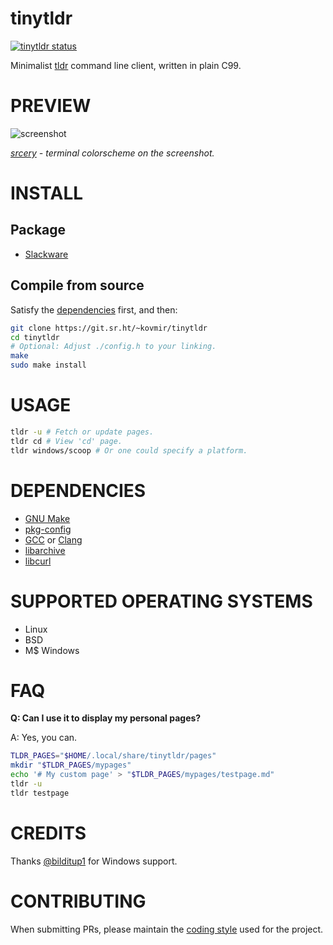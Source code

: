 # tinytldr

[![tinytldr status](https://builds.sr.ht/~kovmir/tinytldr.svg)](https://builds.sr.ht/~kovmir/tinytldr?)

Minimalist [tldr][1] command line client, written in plain C99.

# PREVIEW

![screenshot](screenshot.png)

*[srcery][2] - terminal colorscheme on the screenshot.*

# INSTALL

## Package

* [Slackware][3]

## Compile from source

Satisfy the [dependencies](#dependencies) first, and then:

```bash
git clone https://git.sr.ht/~kovmir/tinytldr
cd tinytldr
# Optional: Adjust ./config.h to your linking.
make
sudo make install
```

# USAGE

```bash
tldr -u # Fetch or update pages.
tldr cd # View 'cd' page.
tldr windows/scoop # Or one could specify a platform.
```

# DEPENDENCIES

* [GNU Make][4]
* [pkg-config][5]
* [GCC][6] or [Clang][7]
* [libarchive][8]
* [libcurl][9]

# SUPPORTED OPERATING SYSTEMS

* Linux
* BSD
* M$ Windows

# FAQ

**Q: Can I use it to display my personal pages?**

A: Yes, you can.

```bash
TLDR_PAGES="$HOME/.local/share/tinytldr/pages"
mkdir "$TLDR_PAGES/mypages"
echo '# My custom page' > "$TLDR_PAGES/mypages/testpage.md"
tldr -u
tldr testpage
```

# CREDITS

Thanks [@bilditup1](https://github.com/bilditup1) for Windows support.

# CONTRIBUTING

When submitting PRs, please maintain the [coding style][11] used for the
project.

[1]: https://tldr.sh/
[2]: https://srcery.sh/
[3]: https://slackbuilds.org/repository/15.0/misc/tinytldr/?search=tinytldr
[4]: https://www.gnu.org/software/make/
[5]: https://gitlab.freedesktop.org/pkg-config/pkg-config
[6]: https://gcc.gnu.org/
[7]: https://clang.llvm.org/
[8]: https://www.libarchive.org/
[9]: https://curl.se/libcurl/
[10]: https://github.com/kovmir/tinytldr/issues/6#issuecomment-1884332215
[11]: https://suckless.org/coding_style/
